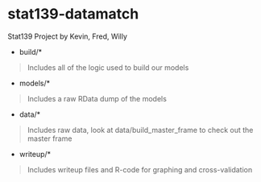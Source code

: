 # stat139-datamatch
Stat139 Project by Kevin, Fred, Willy

* build/*

> Includes all of the logic used to build our models

* models/*

> Includes a raw RData dump of the models

* data/*

> Includes raw data, look at data/build_master_frame to check out the master frame

* writeup/*

> Includes writeup files and R-code for graphing and cross-validation
